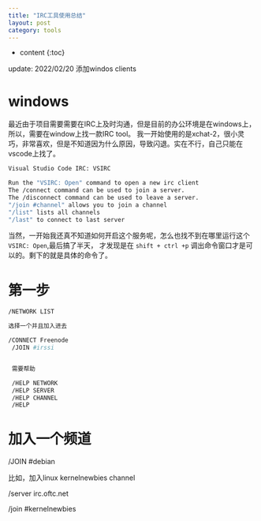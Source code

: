 ```yaml
---
title: "IRC工具使用总结"
layout: post
category: tools
---
```


* content
{:toc}

update: 2022/02/20 添加windos clients

# windows
最近由于项目需要需要在IRC上及时沟通，但是目前的办公环境是在windows上，所以，需要在window上找一款IRC tool。
我一开始使用的是xchat-2，很小灵巧，非常喜欢，但是不知道因为什么原因，导致闪退。实在不行，自己只能在vscode上找了。

```bash
Visual Studio Code IRC: VSIRC

Run the "VSIRC: Open" command to open a new irc client
The /connect command can be used to join a server.
The /disconnect command can be used to leave a server.
"/join #channel" allows you to join a channel
"/list" lists all channels
"/last" to connect to last server
```
当然，一开始我还真不知道如何开启这个服务呢，怎么也找不到在哪里运行这个`VSIRC: Open`,最后搞了半天，
才发现是在 `shift + ctrl +p` 调出命令窗口才是可以的。剩下的就是具体的命令了。

# 第一步

```bash
/NETWORK LIST

选择一个并且加入进去

/CONNECT Freenode
 /JOIN #irssi


 需要帮助

 /HELP NETWORK
 /HELP SERVER
 /HELP CHANNEL
 /HELP
```

# 加入一个频道

/JOIN #debian

比如，加入linux kernelnewbies channel

/server irc.oftc.net

/join #kernelnewbies





